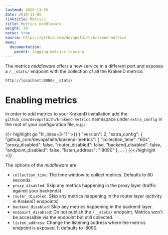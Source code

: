```yaml
---
lastmod: 2018-11-05
date: 2018-11-05
linktitle: Metrics
title: Metrics middleware
weight: 20
notoc: true
source: https://github.com/devopsfaith/krakend-metrics
menu:
  documentation:
    parent: logging-metrics-tracing
---
```

The metrics *middleware* offers a new service in a different port and exposes a `/__stats/` endpoint with the collection of all the KrakenD metrics:

    http://localhost:8080/__stats/

# Enabling metrics
In order to add metrics to your KrakenD installation add the `github_com/devopsfaith/krakend-metrics` namespace under `extra_config` in the root of your configuration file, e.g.:

{{< highlight go "hl_lines=3-11" >}}
{
  "version": 2,
  "extra_config": {
    "github_com/devopsfaith/krakend-metrics": {
      "collection_time": "60s",
      "proxy_disabled": false,
      "router_disabled": false,
      "backend_disabled": false,
      "endpoint_disabled": false,
      "listen_address": ":8090"
    },
    ...
  }
{{< /highlight >}}

The options of the *middleware* are:

- `collection_time`: The time window to collect metrics. Defaults to 60 seconds.
- `proxy_disabled`: Skip any metrics happening in the proxy layer (traffic against your backends)
- `router_disabled`:  Skip any metrics happening in the router layer (activity in KrakenD endpoints)
- `backend_disabled`: Skip any metrics happening in the backend layer.
- `endpoint_disabled`: Do not publish the `/__stats/` endpoint. Metrics won't be accessible via the endpoint but still collected.
- `listen_address`: Change the listening address where the metrics endpoint is exposed. It defaults to :8090.
